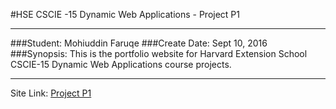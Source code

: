 #HSE CSCIE -15 Dynamic Web Applications - Project P1

---

###Student: Mohiuddin Faruqe
###Create Date: Sept 10, 2016
###Synopsis: This is the portfolio website for Harvard Extension School CSCIE-15 Dynamic Web Applications course projects.

---
Site Link: [Project P1](http://p1.guddi.ca)
